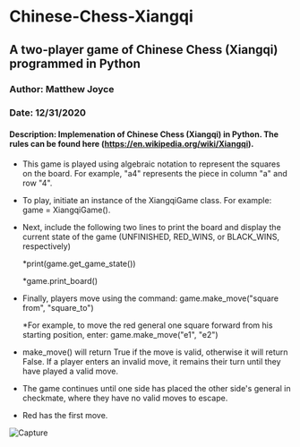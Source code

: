 # Chinese-Chess-Xiangqi
## A two-player game of Chinese Chess (Xiangqi) programmed in Python

### Author: Matthew Joyce

### Date: 12/31/2020

#### Description: Implemenation of Chinese Chess (Xiangqi) in Python. The rules can be found here (https://en.wikipedia.org/wiki/Xiangqi).

* This game is played using algebraic notation to represent the squares on the board. For example, "a4" represents the piece in column "a" and row "4".

* To play, initiate an instance of the XiangqiGame class. For example: game = XiangqiGame().

* Next, include the following two lines to print the board and display the current state of the game (UNFINISHED, RED_WINS, or BLACK_WINS, respectively)

  *print(game.get_game_state())

  *game.print_board()

* Finally, players move using the command: game.make_move("square from", "square_to")

  *For example, to move the red general one square forward from his starting position, enter: game.make_move("e1", "e2")

* make_move() will return True if the move is valid, otherwise it will return False. If a player enters an invalid move, it remains their turn until they have played a valid move.

* The game continues until one side has placed the other side's general in checkmate, where they have no valid moves to escape.

* Red has the first move.

![Capture](https://user-images.githubusercontent.com/55785709/103416240-167e2a00-4b86-11eb-8588-cfc390572a2c.PNG)
